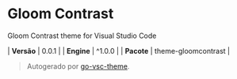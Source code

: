 # Gloom Contrast

Gloom Contrast theme for Visual Studio Code

| **Versão** | 0.0.1 |
| **Engine** | ^1.0.0 |
| **Pacote** | theme-gloomcontrast |

> Autogerado por [go-vsc-theme](https://github.com/natalbu/go-vsc-theme).
